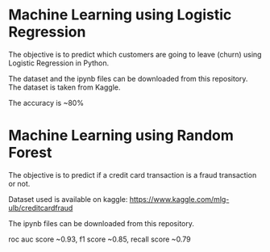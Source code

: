 # Machine Learning using Logistic Regression
The objective is to predict which customers are going to leave (churn) using Logistic Regression in Python.

The dataset and the ipynb files can be downloaded from this repository. The dataset is taken from Kaggle.

The accuracy is ~80%

# Machine Learning using Random Forest
The objective is to predict if a credit card transaction is a fraud transaction or not.

Dataset used is available on kaggle:
https://www.kaggle.com/mlg-ulb/creditcardfraud

The ipynb files can be downloaded from this repository. 

roc auc score ~0.93, f1 score ~0.85, recall score ~0.79
